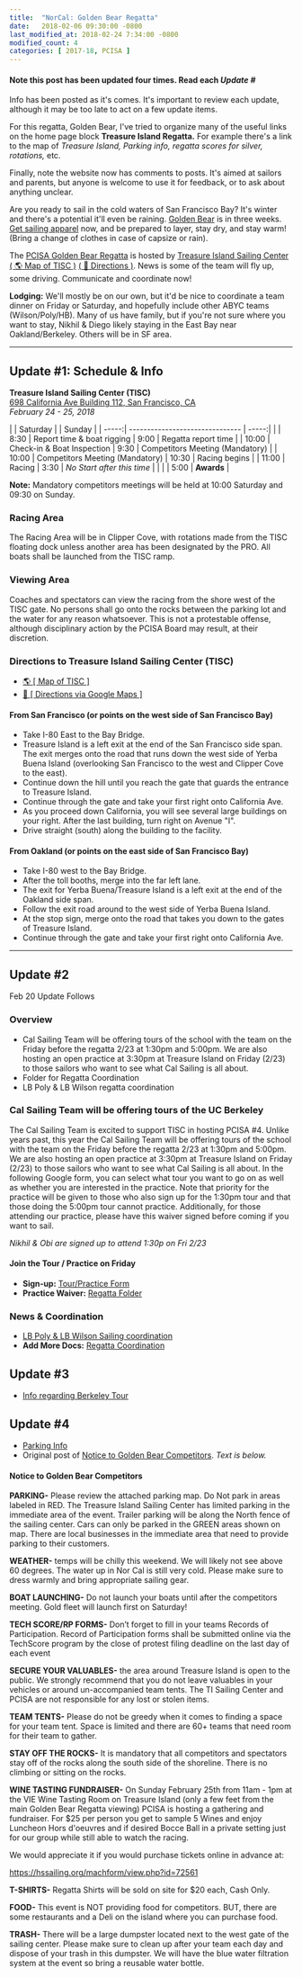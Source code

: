 ```yaml
---
title:  "NorCal: Golden Bear Regatta"
date:   2018-02-06 09:30:00 -0800
last_modified_at: 2018-02-24 7:34:00 -0800
modified_count: 4
categories: [ 2017-18, PCISA ]
---
```


<div class="alert alert-info">
<h4>Note this post has been updated four times. Read each <em>Update #</em></h4>

<p>Info has been posted as it's comes.  It's important to review each update, although it may be too late to act on a few update items.</p>  

<p>For this regatta, Golden Bear, I've tried to organize many of the useful links on the home page block <strong>Treasure Island Regatta.</strong>  For example there's a link to the map of <em>Treasure Island, Parking info, regatta scores for silver, rotations,</em> etc.</p>  

<p>Finally, note the website now has comments to posts. It's aimed at sailors and parents, but anyone is welcome to use it for feedback, or to ask about anything unclear.</p>
</div>
<!--more-->

Are you ready to sail in the cold waters of San Francisco Bay?  It's winter and there's a potential it'll even be raining. [Golden Bear](https://hssailing.org/schedule_news/docs/pcisa_docs/2018-GOLDEN-BEAR-NOR.pdf) is in three weeks.  [Get sailing apparel](/apparel/) now, and be prepared to layer, stay dry, and stay warm! (Bring a change of clothes in case of capsize or rain).

The [PCISA Golden Bear Regatta](https://hssailing.org/schedule_news/docs/pcisa_docs/2018-GOLDEN-BEAR-NOR.pdf) is hosted by [Treasure Island Sailing Center](https://www.tisailing.org/) [( :earth_americas: Map of TISC )](https://www.google.com/maps/place/Treasure+Island+Sailing+Center/@37.8191229,-122.3669557,17z/data=!3m1!4b1!4m5!3m4!1s0x8085802e2f01cd4f:0x8cd7b3960e477b13!8m2!3d37.8191187!4d-122.364767) [( :iphone: Directions )](https://www.google.com/maps/dir/33.8086316,-118.124807/Treasure+Island+Sailing+Center,+698+California+Ave+%23+112,+San+Francisco,+CA+94130/@35.7974095,-122.5093203,7z/).
News is some of the team will fly up, some driving. Communicate and coordinate now!

**Lodging:**  We'll mostly be on our own, but it'd be nice to coordinate a team dinner on Friday or Saturday, and hopefully include other ABYC teams (Wilson/Poly/HB). Many of us have family, but if you're not sure where you want to stay, Nikhil & Diego likely staying in the East Bay near Oakland/Berkeley.  Others will be in SF area.   

---



## Update #1: Schedule & Info

**Treasure Island Sailing Center (TISC)**  
[698 California Ave Building 112, San Francisco, CA](https://www.google.com/maps/dir/33.8086316,-118.124807/Treasure+Island+Sailing+Center,+698+California+Ave+%23+112,+San+Francisco,+CA+94130/@35.7974095,-122.5093203,7z/)  
_February 24 - 25, 2018_



|       | Saturday                        |       | Sunday        |
| -----:| ------------------------------- | -----:|               |
|  8:30 | Report time & boat rigging      |  9:00 | Regatta report time |
| 10:00 | Check-in & Boat Inspection      |  9:30 | Competitors Meeting (Mandatory) |
| 10:00 | Competitors Meeting (Mandatory) | 10:30 | Racing begins |
| 11:00 | Racing                          |  3:30 | _No Start after this time_ |
|       |                                 |  5:00 | **Awards**        |

**Note:** Mandatory competitors meetings will be held at 10:00 Saturday and 09:30 on Sunday.

### Racing Area

The Racing Area will be in Clipper Cove, with rotations made from the TISC floating dock unless another area has been designated by the PRO. All boats shall be launched from the TISC ramp.

### Viewing Area  

Coaches and spectators can view the racing from the shore west of the TISC gate. No persons shall go onto the rocks between the parking lot and the water for any reason whatsoever. This is not a protestable offense, although disciplinary action by the PCISA Board may result, at their discretion.

### Directions to Treasure Island Sailing Center (TISC)

- [:earth_americas: [ Map of TISC ]](https://www.google.com/maps/place/Treasure+Island+Sailing+Center/@37.8160056,-122.3658273,15z/)  
- [:iphone: [ Directions via Google Maps ]](https://www.google.com/maps/dir/33.8086316,-118.124807/Treasure+Island+Sailing+Center,+698+California+Ave+%23+112,+San+Francisco,+CA+94130/@35.7974095,-122.5093203,7z/)

#### From San Francisco (or points on the west side of San Francisco Bay)

- Take I-80 East to the Bay Bridge.
- Treasure Island is a left exit at the end of the San Francisco side span. The exit merges onto the road that runs down the west side of Yerba Buena Island (overlooking San Francisco to the west and Clipper Cove to the east).
- Continue down the hill until you reach the gate that guards the entrance to Treasure Island.
- Continue through the gate and take your first right onto California Ave.
- As you proceed down California, you will see several large buildings on your right. After the last building, turn right on Avenue "I".
- Drive straight (south) along the building to the facility.

#### From Oakland (or points on the east side of San Francisco Bay)

- Take I-80 west to the Bay Bridge.
- After the toll booths, merge into the far left lane.
- The exit for Yerba Buena/Treasure Island is a left exit at the end of the Oakland side span.
- Follow the exit road around to the west side of Yerba Buena Island.
- At the stop sign, merge onto the road that takes you down to the gates of Treasure Island.
- Continue through the gate and take your first right onto California Ave.

---

## Update #2

Feb 20 Update Follows

### Overview

-  Cal Sailing Team will be offering tours of the school with the team on the Friday before the regatta 2/23 at 1:30pm and 5:00pm. We are also hosting an open practice at 3:30pm at Treasure Island on Friday (2/23) to those sailors who want to see what Cal Sailing is all about.
- Folder for Regatta Coordination
- LB Poly & LB Wilson regatta coordination

### Cal Sailing Team will be offering tours of the UC Berkeley

The Cal Sailing Team is excited to support TISC in hosting PCISA #4. Unlike years past, this year the Cal Sailing Team will be offering tours of the school with the team on the Friday before the regatta 2/23 at 1:30pm and 5:00pm. We are also hosting an open practice at 3:30pm at Treasure Island on Friday (2/23) to those sailors who want to see what Cal Sailing is all about. In the following Google form, you can select what tour you want to go on as well as whether you are interested in the practice. Note that priority for the practice will be given to those who also sign up for the 1:30pm tour and that those doing the 5:00pm tour cannot practice. Additionally, for those attending our practice, please have this waiver signed before coming if you want to sail.

_Nikhil & Obi are signed up to attend 1:30p on Fri 2/23_

#### Join the Tour / Practice on Friday

-  **Sign-up:** [Tour/Practice Form](https://goo.gl/forms/IlBzaWrw572sJI4F3)
-  **Practice Waiver:** [Regatta Folder](https://drive.google.com/drive/u/0/folders/1sLefrs2C0Dr9aQfFDhZ-3-T6FZA-nOUf)


### News & Coordination

- [LB Poly & LB Wilson Sailing coordination](https://docs.google.com/document/d/1UTYqVQaF3iQyMHbGbtZLW8UAZVJ4gJ-rA3Mh9rQPayc/edit)
-  **Add More Docs:** [Regatta Coordination](https://drive.google.com/drive/u/0/folders/1sLefrs2C0Dr9aQfFDhZ-3-T6FZA-nOUf)


## Update #3

- [Info regarding Berkeley Tour](https://docs.google.com/document/d/1KJaYGoPqf2HibtRtsysBcMcW23mSZihIWgYOOIdqtvU/edit)

## Update #4

- [Parking Info](https://docs.google.com/viewer?a=v&pid=forums&srcid=MDgxNDU1NTY5OTk5NjA5MDI5MTMBMDQwMTEwOTU2OTI0NjU0NDMwMjQBZ3lIb2dOYTVCUUFKATAuMQEBdjI)
- Original post of [Notice to Golden Bear Competitors](https://groups.google.com/forum/#!msg/pcisa/CU1_Oxpmf4Q/gyHogNa5BQAJ).  _Text is below._


#### Notice to Golden Bear Competitors

**PARKING-**  Please review the attached parking map.  Do Not park in areas labeled in RED. The Treasure Island Sailing Center has limited parking in the immediate area of the event.  Trailer parking will be along the North fence of the sailing center.  Cars can only be parked in the GREEN areas shown on map. There are local businesses in the immediate area that need to provide parking to their customers.

**WEATHER-** temps will be chilly this weekend.  We will likely not see above 60 degrees.  The water up in Nor Cal is still very cold. Please make sure to dress warmly and bring appropriate sailing gear.

**BOAT LAUNCHING-**  Do not launch your boats until after the competitors meeting.  Gold fleet will launch first on Saturday!

**TECH SCORE/RP FORMS-** Don’t forget to fill in your teams Records of Participation.  Record of Participation forms shall be submitted online via the TechScore program by the close of protest filing deadline on the last day of each event

**SECURE YOUR VALUABLES-** the area around Treasure Island is open to the public.  We strongly recommend that you do not leave valuables in your vehicles or around un-accompanied team tents.  The TI Sailing Center and PCISA are not responsible for any lost or stolen items.

**TEAM TENTS-** Please do not be greedy when it comes to finding a space for your team tent.  Space is limited and there are 60+ teams that need room for their team to gather.

**STAY OFF THE ROCKS-** It is mandatory that all competitors and spectators stay off of the rocks along the south side of the shoreline.  There is no climbing or sitting on the rocks.

**WINE TASTING FUNDRAISER-**   On Sunday February 25th from 11am - 1pm at the VIE Wine Tasting Room on Treasure Island (only a few feet from the main Golden Bear Regatta viewing) PCISA is hosting a gathering and fundraiser.  For $25 per person you get to sample 5 Wines and enjoy Luncheon Hors d'oeuvres and if desired Bocce Ball in a private setting just for our group while still able to watch the racing.

We would appreciate it if you would purchase tickets online in advance at:

https://hssailing.org/machform/view.php?id=72561



**T-SHIRTS-**  Regatta Shirts will be sold on site for $20 each, Cash Only.

**FOOD-** This event is NOT providing food for competitors.  BUT, there are some restaurants and a Deli on the island where you can purchase food.

**TRASH-** There will be a large dumpster located next to the west gate of the sailing center.  Please make sure to clean up after your team each day and dispose of your trash in this dumpster.  We will have the blue water filtration system at the event so bring a reusable water bottle.
